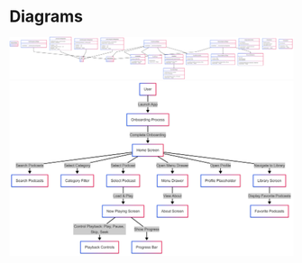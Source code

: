 # Diagrams

![Class Diagram ](assets/diagrams/classDiagram.png)
![Flow Chart](assets/diagrams/Flowchart.png)
